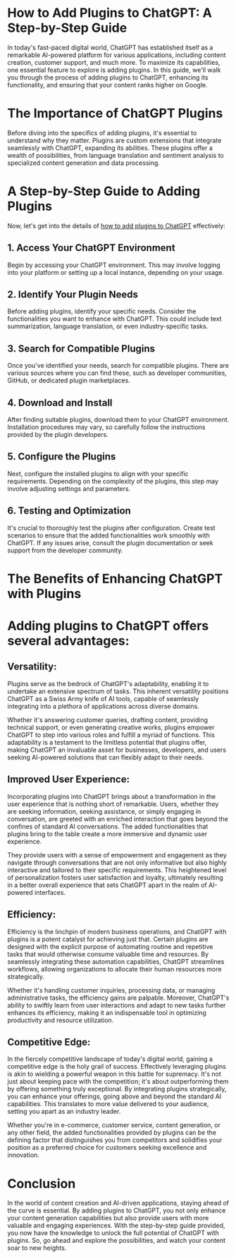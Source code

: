# How to Add Plugins to ChatGPT: A Step-by-Step Guide

In today's fast-paced digital world, ChatGPT has established itself as a remarkable AI-powered platform for various applications, including content creation, customer support, and much more. To maximize its capabilities, one essential feature to explore is adding plugins. In this guide, we'll walk you through the process of adding plugins to ChatGPT, enhancing its functionality, and ensuring that your content ranks higher on Google.

# The Importance of ChatGPT Plugins

Before diving into the specifics of adding plugins, it's essential to understand why they matter. Plugins are custom extensions that integrate seamlessly with ChatGPT, expanding its abilities. These plugins offer a wealth of possibilities, from language translation and sentiment analysis to specialized content generation and data processing.

# A Step-by-Step Guide to Adding Plugins

Now, let's get into the details of [how to add plugins to ChatGPT](https://chatgpt-plugin.org/) effectively:

## 1. Access Your ChatGPT Environment

Begin by accessing your ChatGPT environment. This may involve logging into your platform or setting up a local instance, depending on your usage.

## 2. Identify Your Plugin Needs

Before adding plugins, identify your specific needs. Consider the functionalities you want to enhance with ChatGPT. This could include text summarization, language translation, or even industry-specific tasks.

## 3. Search for Compatible Plugins

Once you've identified your needs, search for compatible plugins. There are various sources where you can find these, such as developer communities, GitHub, or dedicated plugin marketplaces.

## 4. Download and Install

After finding suitable plugins, download them to your ChatGPT environment. Installation procedures may vary, so carefully follow the instructions provided by the plugin developers.

## 5. Configure the Plugins

Next, configure the installed plugins to align with your specific requirements. Depending on the complexity of the plugins, this step may involve adjusting settings and parameters.

## 6. Testing and Optimization

It's crucial to thoroughly test the plugins after configuration. Create test scenarios to ensure that the added functionalities work smoothly with ChatGPT. If any issues arise, consult the plugin documentation or seek support from the developer community.

# The Benefits of Enhancing ChatGPT with Plugins

# Adding plugins to ChatGPT offers several advantages:

## Versatility:

Plugins serve as the bedrock of ChatGPT's adaptability, enabling it to undertake an extensive spectrum of tasks. This inherent versatility positions ChatGPT as a Swiss Army knife of AI tools, capable of seamlessly integrating into a plethora of applications across diverse domains.

Whether it's answering customer queries, drafting content, providing technical support, or even generating creative works, plugins empower ChatGPT to step into various roles and fulfill a myriad of functions. This adaptability is a testament to the limitless potential that plugins offer, making ChatGPT an invaluable asset for businesses, developers, and users seeking AI-powered solutions that can flexibly adapt to their needs.

## Improved User Experience:

Incorporating plugins into ChatGPT brings about a transformation in the user experience that is nothing short of remarkable. Users, whether they are seeking information, seeking assistance, or simply engaging in conversation, are greeted with an enriched interaction that goes beyond the confines of standard AI conversations. The added functionalities that plugins bring to the table create a more immersive and dynamic user experience.

They provide users with a sense of empowerment and engagement as they navigate through conversations that are not only informative but also highly interactive and tailored to their specific requirements. This heightened level of personalization fosters user satisfaction and loyalty, ultimately resulting in a better overall experience that sets ChatGPT apart in the realm of AI-powered interfaces.

## Efficiency:

Efficiency is the linchpin of modern business operations, and ChatGPT with plugins is a potent catalyst for achieving just that. Certain plugins are designed with the explicit purpose of automating routine and repetitive tasks that would otherwise consume valuable time and resources. By seamlessly integrating these automation capabilities, ChatGPT streamlines workflows, allowing organizations to allocate their human resources more strategically.

Whether it's handling customer inquiries, processing data, or managing administrative tasks, the efficiency gains are palpable. Moreover, ChatGPT's ability to swiftly learn from user interactions and adapt to new tasks further enhances its efficiency, making it an indispensable tool in optimizing productivity and resource utilization.

## Competitive Edge:

In the fiercely competitive landscape of today's digital world, gaining a competitive edge is the holy grail of success. Effectively leveraging plugins is akin to wielding a powerful weapon in this battle for supremacy. It's not just about keeping pace with the competition; it's about outperforming them by offering something truly exceptional. By integrating plugins strategically, you can enhance your offerings, going above and beyond the standard AI capabilities. This translates to more value delivered to your audience, setting you apart as an industry leader.

Whether you're in e-commerce, customer service, content generation, or any other field, the added functionalities provided by plugins can be the defining factor that distinguishes you from competitors and solidifies your position as a preferred choice for customers seeking excellence and innovation.

# Conclusion

In the world of content creation and AI-driven applications, staying ahead of the curve is essential. By adding plugins to ChatGPT, you not only enhance your content generation capabilities but also provide users with more valuable and engaging experiences. With the step-by-step guide provided, you now have the knowledge to unlock the full potential of ChatGPT with plugins. So, go ahead and explore the possibilities, and watch your content soar to new heights.
